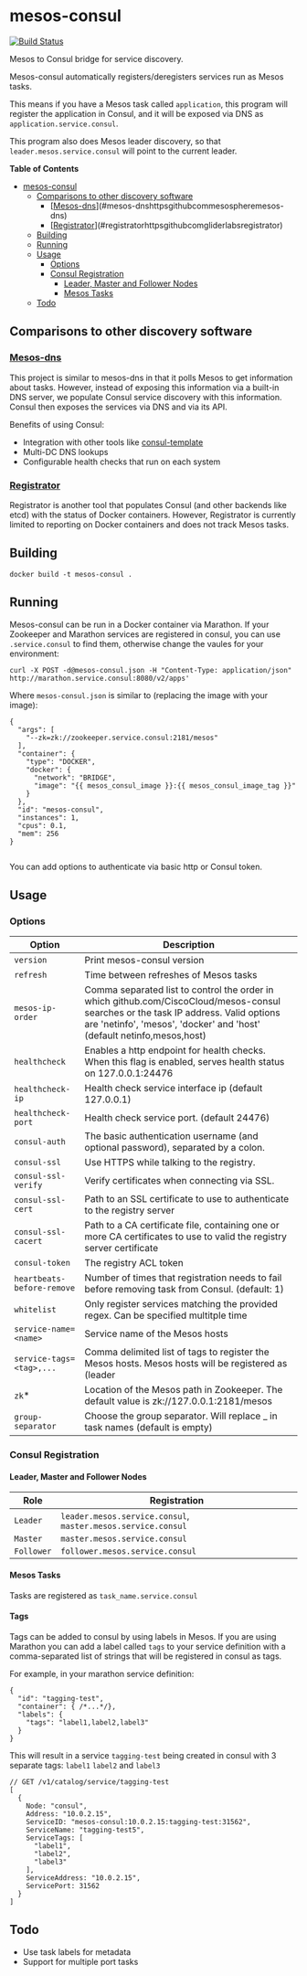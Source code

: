 # mesos-consul

[![Build Status](https://travis-ci.org/CiscoCloud/mesos-consul.svg)](https://travis-ci.org/CiscoCloud/mesos-consul)

Mesos to Consul bridge for service discovery.

Mesos-consul automatically registers/deregisters services run as Mesos tasks.

This means if you have a Mesos task called `application`, this program will register the application in Consul, and it will be exposed via DNS as `application.service.consul`.

This program also does Mesos leader discovery, so that `leader.mesos.service.consul` will point to the current leader.

<!-- markdown-toc start - Don't edit this section. Run M-x markdown-toc/generate-toc again -->
**Table of Contents**

- [mesos-consul](#mesos-consul)
    - [Comparisons to other discovery software](#comparisons-to-other-discovery-software)
        - [[Mesos-dns](https://github.com/mesosphere/mesos-dns/)](#mesos-dnshttpsgithubcommesospheremesos-dns)
        - [[Registrator](https://github.com/gliderlabs/registrator)](#registratorhttpsgithubcomgliderlabsregistrator)
    - [Building](#building)
    - [Running](#running)
    - [Usage](#usage)
        - [Options](#options)
        - [Consul Registration](#consul-registration)
            - [Leader, Master and Follower Nodes](#leader-master-and-follower-nodes)
            - [Mesos Tasks](#mesos-tasks)
    - [Todo](#todo)

<!-- markdown-toc end -->

## Comparisons to other discovery software

### [Mesos-dns](https://github.com/mesosphere/mesos-dns/)
This project is similar to mesos-dns in that it polls Mesos to get information about tasks. However, instead of exposing this information via a built-in DNS server, we populate Consul service discovery with this information. Consul then exposes the services via DNS and via its API.

Benefits of using Consul:

* Integration with other tools like [consul-template](https://github.com/hashicorp/consul-template)
* Multi-DC DNS lookups
* Configurable health checks that run on each system


### [Registrator](https://github.com/gliderlabs/registrator)

Registrator is another tool that populates Consul (and other backends like etcd) with the status of Docker containers. However, Registrator is currently limited to reporting on Docker containers and does not track Mesos tasks.

## Building
```
docker build -t mesos-consul .
```

## Running
Mesos-consul can be run in a Docker container via Marathon. If your Zookeeper and Marathon services are registered in consul, you can use `.service.consul` to find them, otherwise change the vaules for your environment:


```
curl -X POST -d@mesos-consul.json -H "Content-Type: application/json" http://marathon.service.consul:8080/v2/apps'
```

Where `mesos-consul.json` is similar to (replacing the image with your image):

```
{
  "args": [
    "--zk=zk://zookeeper.service.consul:2181/mesos"
  ],  
  "container": {
    "type": "DOCKER",
    "docker": {
      "network": "BRIDGE",
      "image": "{{ mesos_consul_image }}:{{ mesos_consul_image_tag }}"
    }   
  },  
  "id": "mesos-consul",
  "instances": 1,
  "cpus": 0.1,
  "mem": 256
}


```

You can add options to authenticate via basic http or Consul token.


## Usage

### Options

|         Option        | Description |
|-----------------------|-------------|
| `version`             | Print mesos-consul version
| `refresh`             | Time between refreshes of Mesos tasks
| `mesos-ip-order`             | Comma separated list to control the order in which github.com/CiscoCloud/mesos-consul searches or the task IP address. Valid options are 'netinfo', 'mesos', 'docker' and 'host' (default netinfo,mesos,host)
| `healthcheck`             | Enables a http endpoint for health checks. When this flag is enabled, serves health status on 127.0.0.1:24476
| `healthcheck-ip`             | Health check service interface ip (default 127.0.0.1)
| `healthcheck-port`             | Health check service port. (default 24476)
| `consul-auth`       | The basic authentication username (and optional password), separated by a colon.
| `consul-ssl`        | Use HTTPS while talking to the registry.
| `consul-ssl-verify` | Verify certificates when connecting via SSL.
| `consul-ssl-cert`   | Path to an SSL certificate to use to authenticate to the registry server
| `consul-ssl-cacert` | Path to a CA certificate file, containing one or more CA certificates to use to valid the registry server certificate
| `consul-token`      | The registry ACL token
| `heartbeats-before-remove` | Number of times that registration needs to fail before removing task from Consul. (default: 1)
| `whitelist`         | Only register services matching the provided regex. Can be specified multitple time
| `service-name=<name>`      | Service name of the Mesos hosts
| `service-tags=<tag>,...` | Comma delimited list of tags to register the Mesos hosts. Mesos hosts will be registered as (leader|master|follower).<tag>.<service>.service.consul
| `zk`\*                 | Location of the Mesos path in Zookeeper. The default value is zk://127.0.0.1:2181/mesos
| `group-separator`      | Choose the group separator. Will replace _ in task names (default is empty)


### Consul Registration

#### Leader, Master and Follower Nodes

|    Role    | Registration
|------------|--------------
| `Leader`   | `leader.mesos.service.consul`, `master.mesos.service.consul`
| `Master`   | `master.mesos.service.consul`
| `Follower` | `follower.mesos.service.consul`

#### Mesos Tasks

Tasks are registered as `task_name.service.consul`

#### Tags

Tags can be added to consul by using labels in Mesos. If you are using Marathon you can add a label called `tags` to your service definition with a  comma-separated list of strings that will be registered in consul as tags.

For example, in your marathon service definition:

```
{
  "id": "tagging-test",
  "container": { /*...*/},
  "labels": {
    "tags": "label1,label2,label3"
  }
}
```

This will result in a service `tagging-test` being created in consul with 3 separate tags: `label1` `label2` and `label3`

```
// GET /v1/catalog/service/tagging-test
[
  {
    Node: "consul",
    Address: "10.0.2.15",
    ServiceID: "mesos-consul:10.0.2.15:tagging-test:31562",
    ServiceName: "tagging-test5",
    ServiceTags: [
      "label1",
      "label2",
      "label3"
    ],
    ServiceAddress: "10.0.2.15",
    ServicePort: 31562
  }
]
```

## Todo

  * Use task labels for metadata
  * Support for multiple port tasks
